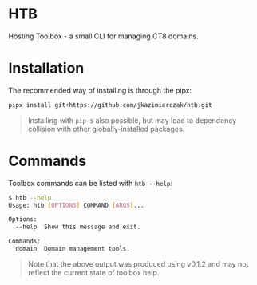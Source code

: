 # HTB
Hosting Toolbox - a small CLI for managing CT8 domains.

# Installation
The recommended way of installing is through the pipx:
```bash
pipx install git+https://github.com/jkazimierczak/htb.git
```
> Installing with `pip` is also possible, but may lead to dependency collision
> with other globally-installed packages.

# Commands
Toolbox commands can be listed with `htb --help`:
```bash
$ htb --help
Usage: htb [OPTIONS] COMMAND [ARGS]...

Options:
  --help  Show this message and exit.

Commands:
  domain  Domain management tools.
```
> Note that the above output was produced using v0.1.2 and may not reflect 
> the current state of toolbox help.